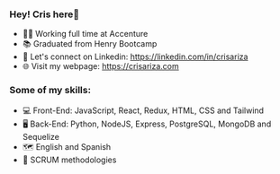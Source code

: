 ### Hey! Cris here👋

- 👨‍💻 Working full time at Accenture
- 📚 Graduated from Henry Bootcamp
- 👔 Let's connect on Linkedin: https://linkedin.com/in/crisariza
- 🌐 Visit my webpage: https://crisariza.com

### Some of my skills:

- 💻 Front-End: JavaScript, React, Redux, HTML, CSS and Tailwind
- 🖥️ Back-End: Python, NodeJS, Express, PostgreSQL, MongoDB and Sequelize
- 🗺️ English and Spanish
- 💬 SCRUM methodologies
